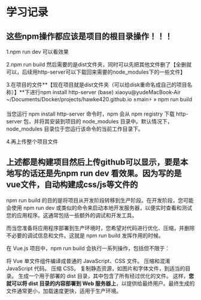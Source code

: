 # 学习记录
## 这些npm操作都应该是项目的根目录操作！！！
1.npm run dev 可以看效果

2.npm run build 然后需要的是dist文件夹，同时可以先把其他文件删了【全删就可以，后续用http-server可以下载回来需要的node_modules下的一些文件】

3.在项目的文件**【现在项目就是dist文件夹（可以给disk重命名成自己的项目名称）】**下进行npm install http-server
(base) xiaoyu@yudeMacBook-Air ~/Documents/Docker/projects/hawke420.github.io ±main⚡ » npm run build

当您运行 npm install http-server 命令时，npm 会从 npm registry 下载 http-server 包，并将其安装到项目的 node_modules 目录中。默认情况下，node_modules 目录位于您运行该命令的当前工作目录下。

4.再上传整个项目文件

## 上述都是构建项目然后上传github可以显示，要是本地写的话还是先npm run dev 看效果。因为写的是vue文件，自动构建成css/js等文件的
npm run build 的目的是将项目从开发阶段转移到生产阶段。在开发阶段，您可能会使用 npm run dev 或类似的命令来启动本地开发服务器，以便实时查看和测试您的应用程序。这通常包括一些额外的调试和开发工具。

而当您准备将应用程序部署到生产环境时，您希望对代码进行优化、压缩，并删除不必要的调试信息和文件。这就是 npm run build 发挥作用的时候。

在 Vue.js 项目中，npm run build 会执行一系列操作，包括但不限于：

将 Vue 单文件组件编译成普通的 JavaScript、CSS 文件。
压缩和混淆 JavaScript 代码。
压缩 CSS。
复制静态资源，如图片和字体文件，到适当的目录。
生成一个用于部署的 dist 目录，其中包含了所有经过优化的文件。
这样，**您就可以将 dist 目录的内容部署到 Web 服务器上**，以提供给最终用户。最终生成的文件通常更小，加载速度更快，适用于生产环境。